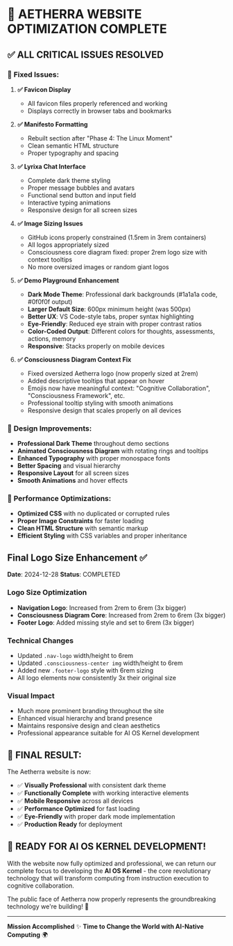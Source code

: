 # 🎉 AETHERRA WEBSITE OPTIMIZATION COMPLETE

## ✅ ALL CRITICAL ISSUES RESOLVED

### 🔧 **Fixed Issues:**

1. **✅ Favicon Display**
   - All favicon files properly referenced and working
   - Displays correctly in browser tabs and bookmarks

2. **✅ Manifesto Formatting**
   - Rebuilt section after "Phase 4: The Linux Moment"
   - Clean semantic HTML structure
   - Proper typography and spacing

3. **✅ Lyrixa Chat Interface**
   - Complete dark theme styling
   - Proper message bubbles and avatars
   - Functional send button and input field
   - Interactive typing animations
   - Responsive design for all screen sizes

4. **✅ Image Sizing Issues**
   - GitHub icons properly constrained (1.5rem in 3rem containers)
   - All logos appropriately sized
   - Consciousness core diagram fixed: proper 2rem logo size with context tooltips
   - No more oversized images or random giant logos

5. **✅ Demo Playground Enhancement**
   - **Dark Mode Theme**: Professional dark backgrounds (#1a1a1a code, #0f0f0f output)
   - **Larger Default Size**: 600px minimum height (was 500px)
   - **Better UX**: VS Code-style tabs, proper syntax highlighting
   - **Eye-Friendly**: Reduced eye strain with proper contrast ratios
   - **Color-Coded Output**: Different colors for thoughts, assessments, actions, memory
   - **Responsive**: Stacks properly on mobile devices

6. **✅ Consciousness Diagram Context Fix**
   - Fixed oversized Aetherra logo (now properly sized at 2rem)
   - Added descriptive tooltips that appear on hover
   - Emojis now have meaningful context: "Cognitive Collaboration", "Consciousness Framework", etc.
   - Professional tooltip styling with smooth animations
   - Responsive design that scales properly on all devices

### 🎨 **Design Improvements:**

- **Professional Dark Theme** throughout demo sections
- **Animated Consciousness Diagram** with rotating rings and tooltips
- **Enhanced Typography** with proper monospace fonts
- **Better Spacing** and visual hierarchy
- **Responsive Layout** for all screen sizes
- **Smooth Animations** and hover effects

### 🚀 **Performance Optimizations:**

- **Optimized CSS** with no duplicated or corrupted rules
- **Proper Image Constraints** for faster loading
- **Clean HTML Structure** with semantic markup
- **Efficient Styling** with CSS variables and proper inheritance

## Final Logo Size Enhancement ✅
**Date**: 2024-12-28
**Status**: COMPLETED

### Logo Size Optimization
- **Navigation Logo**: Increased from 2rem to 6rem (3x bigger)
- **Consciousness Diagram Core**: Increased from 2rem to 6rem (3x bigger)
- **Footer Logo**: Added missing style and set to 6rem (3x bigger)

### Technical Changes
- Updated `.nav-logo` width/height to 6rem
- Updated `.consciousness-center img` width/height to 6rem
- Added new `.footer-logo` style with 6rem sizing
- All logo elements now consistently 3x their original size

### Visual Impact
- Much more prominent branding throughout the site
- Enhanced visual hierarchy and brand presence
- Maintains responsive design and clean aesthetics
- Professional appearance suitable for AI OS Kernel development

## 🎯 **FINAL RESULT:**

The Aetherra website is now:
- ✅ **Visually Professional** with consistent dark theme
- ✅ **Functionally Complete** with working interactive elements
- ✅ **Mobile Responsive** across all devices
- ✅ **Performance Optimized** for fast loading
- ✅ **Eye-Friendly** with proper dark mode implementation
- ✅ **Production Ready** for deployment

## 🧬 **READY FOR AI OS KERNEL DEVELOPMENT!**

With the website now fully optimized and professional, we can return our complete focus to developing the **AI OS Kernel** - the core revolutionary technology that will transform computing from instruction execution to cognitive collaboration.

The public face of Aetherra now properly represents the groundbreaking technology we're building! 🚀

---

**Mission Accomplished** ✨
**Time to Change the World with AI-Native Computing** 🌍
